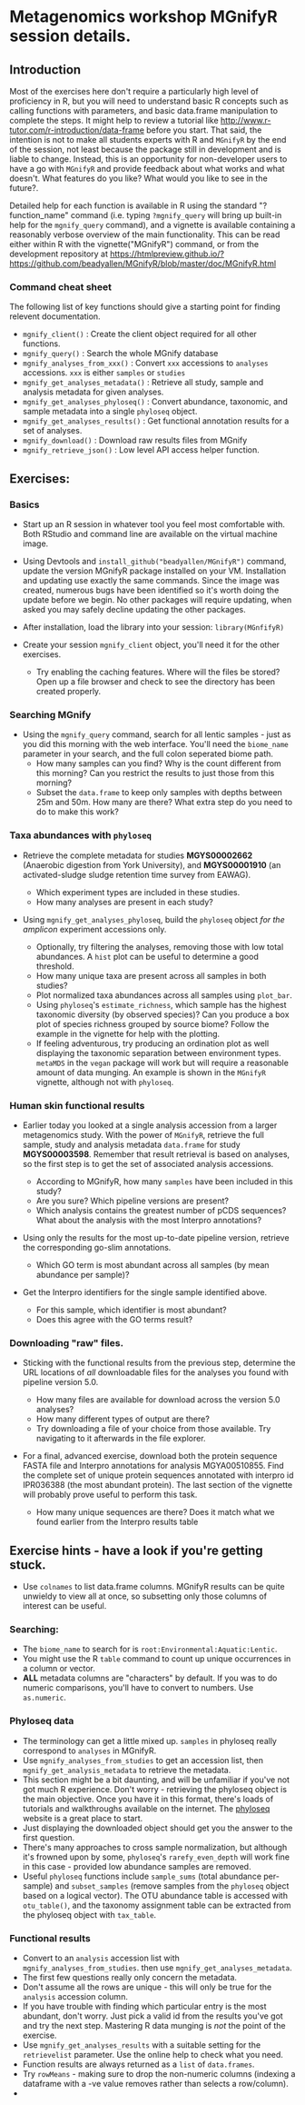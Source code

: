 # Metagenomics workshop MGnifyR session details.

## Introduction

Most of the exercises here don't require a particularly high level of proficiency in R, but you will need to understand basic R concepts such as calling functions with parameters, and basic data.frame manipulation to complete the steps. It might help to review a tutorial like http://www.r-tutor.com/r-introduction/data-frame before you start. That said, the intention is not to make all students experts with R and `MGnifyR` by the end of the session, not least because the package still in development and is liable to change. Instead, this is an opportunity for non-developer users to have a go with `MGnifyR` and provide feedback about what works and what doesn't. What features do you like? What would you like to see in the future?.

Detailed help for each function is available in R using the standard "?function_name" command (i.e. typing `?mgnify_query` will bring up built-in help for the `mgnify_query` command), and a vignette is available containing a reasonably verbose overview of the main functionality. This can be read either within R with the vignette("MGnifyR") command, or from the development repository at https://htmlpreview.github.io/?https://github.com/beadyallen/MGnifyR/blob/master/doc/MGnifyR.html

### Command cheat sheet
The following list of key functions should give a starting point for finding relevent documentation.

 - `mgnify_client()` : Create the client object required for all other functions.
 - `mgnify_query()` : Search the whole MGnify database
 - `mgnify_analyses_from_xxx()` : Convert `xxx` accessions to `analyses` accessions. `xxx` is either `samples` or `studies`
 - `mgnify_get_analyses_metadata()` : Retrieve all study, sample and analysis metadata for given analyses.
 - `mgnify_get_analyses_phyloseq()` : Convert abundance, taxonomic, and sample metadata into a single `phyloseq` object.
 - `mgnify_get_analyses_results()` : Get functional annotation results for a set of analyses.
 - `mgnify_download()` : Download raw results files from MGnify
 - `mgnify_retrieve_json()` : Low level API access helper function.
 


## Exercises:

### Basics
 - Start up an R session in whatever tool you feel most comfortable with. Both RStudio and command line are available on the virtual machine image.
 
 - Using Devtools and `install_github("beadyallen/MGnifyR")` command, update the version MGnifyR package installed on your VM. Installation and updating use exactly the same commands. Since the image was created, numerous bugs have been identified so it's worth doing the update before we begin. No other packages will require updating, when asked you may safely decline updating the other packages. 
 
 - After installation, load the library into your session: `library(MGnfifyR)`
 
 - Create your session `mgnify_client` object, you'll need it for the other exercises.
     - Try enabling the caching features. Where will the files be stored? Open up a file browser and check to see the directory has been created properly.
    
### Searching MGnify
 - Using the `mgnify_query` command, search for all lentic samples - just as you did this morning with the web interface. You'll need the `biome_name` parameter in your search, and the full colon seperated biome path. 
    - How many samples can you find? Why is the count different from this morning? Can you restrict the results to just those from this morning?
    - Subset the `data.frame` to keep only samples with depths between 25m and 50m. How many are there? What extra step do you need to do to make this work?   
    
### Taxa abundances with `phyloseq`
 - Retrieve the complete metadata for studies **MGYS00002662** (Anaerobic digestion from York University), and **MGYS00001910** (an activated-sludge sludge retention time survey from EAWAG). 
    - Which experiment types are included in these studies.
    - How many analyses are present in each study?
    
 - Using `mgnify_get_analyses_phyloseq`, build the `phyloseq` object *for the amplicon* experiment accessions only.
    - Optionally, try filtering the analyses, removing those with low total abundances. A `hist` plot can be useful to determine a good threshold.
    - How many unique taxa are present across all samples in both studies? 
    - Plot normalized taxa abundances across all samples using `plot_bar`. 
    - Using `phyloseq`'s `estimate_richness`, which sample has the highest taxonomic diversity (by observed species)? Can you produce a box plot of species richness grouped by source biome? Follow the example in the vignette for help with the plotting.
    - If feeling adventurous, try producing an ordination plot as well displaying the taxonomic separation between environment types. `metaMDS` in the `vegan` package will work but will require a reasonable amount of data munging. An example is shown in the `MGnifyR` vignette, although not with `phyloseq`.
   
### Human skin functional results
 - Earlier today you looked at a single analysis accession from a larger metagenomics study. With the power of `MGnifyR`, retrieve the full sample, study and analysis metadata `data.frame` for study **MGYS00003598**. Remember that result retrieval is based on analyses, so the first step is to get the set of associated analysis accessions.
    - According to MGnifyR, how many `samples` have been included in this study? 
    - Are you sure? Which pipeline versions are present?
    - Which analysis contains the greatest number of pCDS sequences? What about the analysis with the most Interpro annotations?
    
 - Using only the results for the most up-to-date pipeline version, retrieve the corresponding go-slim annotations.
     - Which GO term is most abundant across all samples (by mean abundance per sample)?
     
 - Get the Interpro identifiers for the single sample identified above. 
     - For this sample, which identifier is most abundant?
     - Does this agree with the GO terms result?
 
### Downloading "raw" files.
   - Sticking with the functional results from the previous step, determine the URL locations of *all* downloadable files for the analyses you found with pipeline version 5.0. 
      - How many files are available for download across the version 5.0 analyses?
      - How many different types of output are there?
      - Try downloading a file of your choice from those available. Try navigating to it afterwards in the file explorer. 
      
   - For a final, advanced exercise, download both the protein sequence FASTA file and Interpro annotations for analysis MGYA00510855. Find the complete set of unique protein sequences annotated with interpro id IPR036388 (the most abundant protein). The last section of the vignette will probably prove useful to perform this task. 
      - How many unique sequences are there? Does it match what we found earlier from the Interpro results table
     
   
   
   
   
   
   
   
   
   
   
   
   
   
   
   
   
   
   
   
 ## Exercise hints - have a look if you're getting stuck.
 
   - Use `colnames` to list data.frame columns. MGnifyR results can be quite unwieldy to view all at once, so subsetting only those columns of interest can be useful.
 
 ### Searching:
   - The `biome_name` to search for is `root:Environmental:Aquatic:Lentic`.
   - You might use the R `table` command to count up unique occurrences in a column or vector.
   - **ALL** metadata columns are "characters" by default. If you was to do numeric comparisons, you'll have to convert to numbers. Use `as.numeric`.
   
 ### Phyloseq data
   - The terminology can get a little mixed up. `samples` in phyloseq really correspond to `analyses` in MGnifyR. 
   - Use `mgnify_analyses_from_studies` to get an accession list, then `mgnify_get_analysis_metadata` to retrieve the metadata.
   - This section might be a bit daunting, and will be unfamiliar if you've not got much R experience. Don't worry - retrieving the phyloseq object is the main objective. Once you have it in this format, there's loads of tutorials and walkthroughs available on the internet. The [phyloseq](https://joey711.github.io/phyloseq/)  website is a great place to start.
   - Just displaying the downloaded object should get you the answer to the first question.
   - There's many approaches to cross sample normalization, but although it's frowned upon by some, `phyloseq`'s `rarefy_even_depth` will work fine in this case - provided low abundance samples are removed.
   - Useful `phyloseq` functions include `sample_sums` (total abundance per-sample) and `subset_samples` (remove samples from the `phyloseq` object based on a logical vector). The OTU abundance table is accessed with `otu_table()`,  and the taxonomy assignment table can be extracted from the phyloseq object with `tax_table`.
 
 ### Functional results
   - Convert to an `analysis` accession list with `mgnify_analyses_from_studies`. then use `mgnify_get_analyses_metadata`.
   - The first few questions really only concern the metadata. 
   - Don't assume all the rows are unique - this will only be true for the `analysis` accession column.
   - If you have trouble with finding which particular entry is the most abundant, don't worry. Just pick a valid id from the results you've got and try the next step. Mastering R data munging is *not* the point of the exercise.
   - Use `mgnify_get_analyses_results` with a suitable setting for the `retrievelist` parameter. Use the online help to check what you need.
   - Function results are always returned as a `list` of `data.frames`.
   - Try `rowMeans` - making sure to drop the non-numeric columns (indexing a dataframe with a -ve value removes rather than selects a row/column).
   - 
